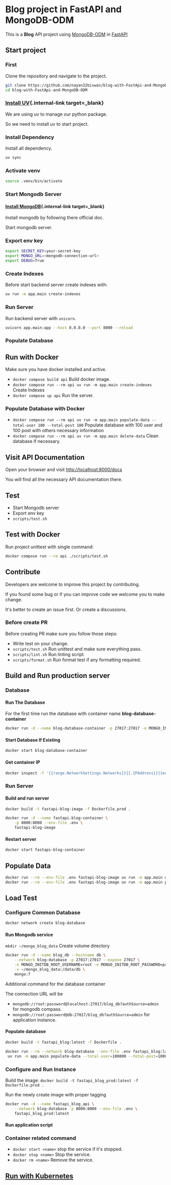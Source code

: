# Blog project in FastAPI and MongoDB-ODM

This is a **Blog** API project using <a href="https://mongodb-odm.readthedocs.io" class="external-link" target="_blank">MongoDB-ODM</a> in <a href="https://fastapi.tiangolo.com" class="external-link" target="_blank">FastAPI</a>

## Start project

### First

Clone the repository and navigate to the project.

```bash
git clone https://github.com/nayan32biswas/blog-with-FastApi-and-MongoDB-ODM.git
cd blog-with-FastApi-and-MongoDB-ODM
```

### [Install UV](https://docs.astral.sh/uv/getting-started/installation/){.internal-link target=\_blank}

We are using uv to manage our python package.

So we need to install uv to start project.

### Install Dependency

Install all dependency.

```bash
uv sync
```

### Activate venv

```bash
source .venv/bin/activate
```

### Start Mongodb Server

#### [Install MongoDB](https://www.mongodb.com/docs/manual/installation/){.internal-link target=\_blank}

Install mongodb by following there official doc.

Start mongodb server.

### Export env key

```bash
export SECRET_KEY=your-secret-key
export MONGO_URL=<mongodb-connection-url>
export DEBUG=True
```

### Create Indexes

Before start backend server create indexes with:

```bash
uv run -m app.main create-indexes
```

### Run Server

Run backend server with `unicorn`.

```bash
uvicorn app.main:app --host 0.0.0.0 --port 8000 --reload
```

### Populate Database

## Run with Docker

Make sure you have docker installed and active.

- `docker compose build api` Build docker image.
- `docker compose run --rm api uv run -m app.main create-indexes` Create Indexes
- `docker compose up api` Run the server.

### Populate Database with Docker

- `docker compose run --rm api uv run -m app.main populate-data --total-user 100 --total-post 100` Populate database with 100 user and 100 post with others necessary information
- `docker compose run --rm api uv run -m app.main delete-data` Clean database if necessary.

## Visit API Documentation

Open your browser and visit [http://localhost:8000/docs](http://localhost:8000/docs)

You will find all the necessary API documentation there.

## Test

- Start Mongodb server
- Export env key
- `scripts/test.sh`

## Test with Docker

Run project unittest with single command:

```bash
docker compose run --rm api ./scripts/test.sh
```

## Contribute

Developers are welcome to improve this project by contributing.

If you found some bug or if you can improve code we welcome you to make change.

It's better to create an issue first. Or create a discussions.

### Before create PR

Before creating PR make sure you follow those steps:

- Write test on your change.
- `scripts/test.sh` Run unittest and make sure everything pass.
- `scripts/lint.sh` Run linting script.
- `scripts/format.sh` Run format test if any formatting required.

## Build and Run production server

### Database

#### Run The Database

For the first time run the database with container name **blog-database-container**

```sh
docker run -d --name blog-database-container -p 27017:27017 -e MONGO_INITDB_ROOT_USERNAME=root -e MONGO_INITDB_ROOT_PASSWORD=password mongo
```

#### Start Database If Existing

```sh
docker start blog-database-container
```

#### Get container IP

```bash
docker inspect -f '{{range.NetworkSettings.Networks}}{{.IPAddress}}{{end}}' blog-database-container
```

### Run Server

#### Build and run server

```bash
docker build -t fastapi-blog-image -f Dockerfile.prod .

docker run -d --name fastapi-blog-container \
    -p 8000:8000 --env-file .env \
    fastapi-blog-image
```

#### Restart server

```bash
docker start fastapi-blog-container
```

## Populate Data

```bash
docker run --rm --env-file .env fastapi-blog-image uv run -m app.main delete-data
docker run --rm --env-file .env fastapi-blog-image uv run -m app.main populate-data --total-user 10000 --total-post 10000
```

## Load Test

### Configure Common Database

```bash
docker network create blog-database
```

#### Run Mongodb service

`mkdir ~/mongo_blog_data` Create volume directory

```bash
docker run -d --name blog_db --hostname db \
    --network blog-database -p 27017:27017 --expose 27017 \
    -e MONGO_INITDB_ROOT_USERNAME=root -e MONGO_INITDB_ROOT_PASSWORD=password \
    -v ~/mongo_blog_data:/data/db \
    mongo:7
```

Additional command for the database container

The connection URL will be

- `mongodb://root:password@localhost:27017/blog_db?authSource=admin` for mongodb compass.
- `mongodb://root:password@db:27017/blog_db?authSource=admin` for application instance.

#### Populate database

```bash
docker build -t fastapi_blog:latest -f Dockerfile .

docker run --rm --network blog-database --env-file .env fastapi_blog:latest \
 uv run -m app.main populate-data --total-user=100000 --total-post=100000
```

### Configure and Run Instance

Build the image:
`docker build -t fastapi_blog_prod:latest -f Dockerfile.prod .`

Run the newly create image with proper tagging

```bash
docker run -d --name fastapi_blog_api \
    --network blog-database -p 8000:8000 --env-file .env \
    fastapi_blog_prod:latest
```

#### Run application script

### Container related command

- `docker start <name>` stop the service if it's stopped.
- `docker stop <name>` Stop the service.
- `docker rm <name>` Remove the service.

## [Run with Kubernetes](./docs/run-with-k8s.md)
